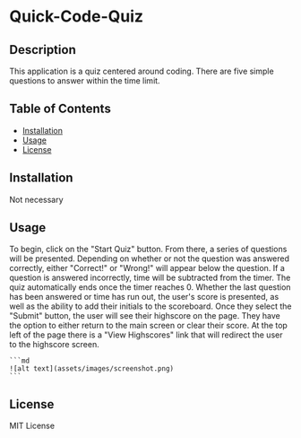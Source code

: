 # Quick-Code-Quiz

## Description

This application is a quiz centered around coding. There are five simple questions to answer within the time limit.

## Table of Contents

- [Installation](#installation)
- [Usage](#usage)
- [License](#license)

## Installation

Not necessary

## Usage

To begin, click on the "Start Quiz" button. From there, a series of questions will be presented. Depending on whether or not the question was answered correctly, either "Correct!" or "Wrong!" will appear below the question. If a question is answered incorrectly, time will be subtracted from the timer. The quiz automatically ends once the timer reaches 0. Whether the last question has been answered or time has run out, the user's score is presented, as well as the ability to add their initials to the scoreboard. Once they select the "Submit" button, the user will see their highscore on the page. They have the option to either return to the main screen or clear their score. At the top left of the page there is a "View Highscores" link that will redirect the user to the highscore screen.

    ```md
    ![alt text](assets/images/screenshot.png)
    ```

## License

MIT License
